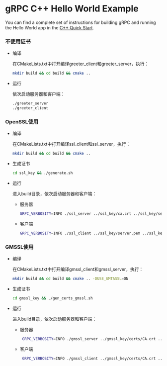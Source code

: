 # gRPC C++ Hello World Example

You can find a complete set of instructions for building gRPC and running the
Hello World app in the [C++ Quick Start][].

[C++ Quick Start]: https://grpc.io/docs/languages/cpp/quickstart

### 不使用证书

- 编译

  在CMakeLists.txt中打开编译greeter_client和greeter_server，执行：

  ```bash
  mkdir build && cd build && cmake ..
  ```

- 运行

  依次启动服务器和客户端：

  ```bash
  ./greeter_server
  ./greeter_client
  ```

  

### OpenSSL使用

- 编译

  在CMakeLists.txt中打开编译ssl_client和ssl_server，执行：

  ```bash
  mkdir build && cd build && cmake ..
  ```

- 生成证书

  ```bash
  cd ssl_key && ./generate.sh
  ```

- 运行

  进入build目录，依次启动服务器和客户端：

  - 服务器

    ```bash
    GRPC_VERBOSITY=INFO ./ssl_server ../ssl_key/ca.crt ../ssl_key/server.key ../ssl_key/server.crt 
    ```

    

  - 客户端

    ```bash
    GRPC_VERBOSITY=INFO ./ssl_client ../ssl_key/server.pem ../ssl_key/client.key ../ssl_key/client.pem 
    ```



### GMSSL使用

- 编译

  在CMakeLists.txt中打开编译gmssl_client和gmssl_server，执行：

  ```bash
  mkdir build && cd build && cmake .. -DUSE_GMTASSL=ON
  ```

- 生成证书

  ```bash
  cd gmssl_key && ./gen_certs_gmssl.sh
  ```

- 运行

  进入build目录，依次启动服务器和客户端：

  - 服务器

    ```bash
     GRPC_VERBOSITY=INFO ./gmssl_server ../gmssl_key/certs/CA.crt ../gmssl_key/certs/SS00.key ../gmssl_key/certs/SS00.crt ../gmssl_key/certs/SE00.key ../gmssl_key/certs/SE00.crt
    ```

    

  - 客户端

    ```bash
     GRPC_VERBOSITY=INFO ./gmssl_client ../gmssl_key/certs/CA.crt ../gmssl_key/certs/CS10.key ../gmssl_key/certs/CS10.crt ../gmssl_key/certs/CE10.key ../gmssl_key/certs/CE10.crt
    ```

    
